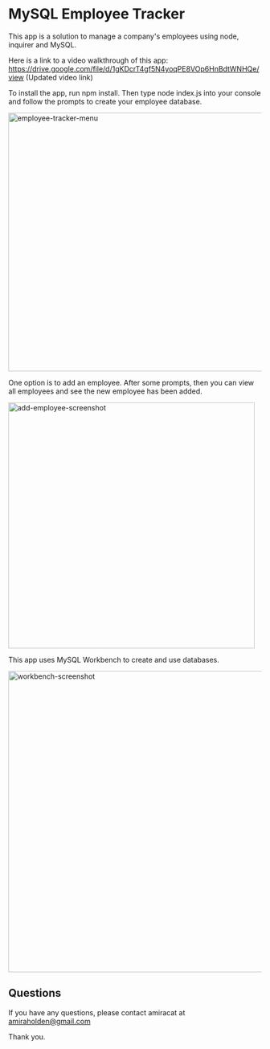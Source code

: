 # MySQL Employee Tracker

This app is a solution to manage a company's employees using node, inquirer and MySQL.

Here is a link to a video walkthrough of this app: 
https://drive.google.com/file/d/1gKDcrT4gf5N4yoqPE8VOp6HnBdtWNHQe/view (Updated video link)

To install the app, run npm install. Then type node index.js into your console and follow the prompts to create your employee database.

<img width="515" alt="employee-tracker-menu" src="https://user-images.githubusercontent.com/80497167/125020503-922dc780-e03e-11eb-8f68-b46f99c24ae0.png">

One option is to add an employee. After some prompts, then you can view all employees and see the new employee has been added.

<img width="490" alt="add-employee-screenshot" src="https://user-images.githubusercontent.com/80497167/125020485-8b06b980-e03e-11eb-931d-65b72bc57708.png">

This app uses MySQL Workbench to create and use databases.

<img width="600" alt="workbench-screenshot" src="https://user-images.githubusercontent.com/80497167/125020514-9823a880-e03e-11eb-874b-25426e9b251e.png">


## Questions

If you have any questions, please contact amiracat at amiraholden@gmail.com

Thank you.


